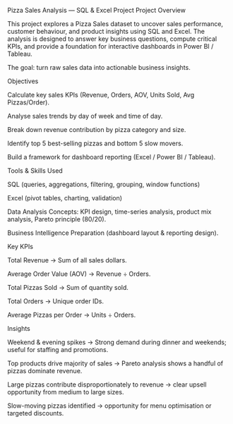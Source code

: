Pizza Sales Analysis — SQL & Excel Project
Project Overview

This project explores a Pizza Sales dataset to uncover sales performance, customer behaviour, and product insights using SQL and Excel. The analysis is designed to answer key business questions, compute critical KPIs, and provide a foundation for interactive dashboards in Power BI / Tableau.

The goal: turn raw sales data into actionable business insights.

Objectives

Calculate key sales KPIs (Revenue, Orders, AOV, Units Sold, Avg Pizzas/Order).

Analyse sales trends by day of week and time of day.

Break down revenue contribution by pizza category and size.

Identify top 5 best-selling pizzas and bottom 5 slow movers.

Build a framework for dashboard reporting (Excel / Power BI / Tableau).

Tools & Skills Used

SQL (queries, aggregations, filtering, grouping, window functions)

Excel (pivot tables, charting, validation)

Data Analysis Concepts: KPI design, time-series analysis, product mix analysis, Pareto principle (80/20).

Business Intelligence Preparation (dashboard layout & reporting design).

Key KPIs

Total Revenue → Sum of all sales dollars.

Average Order Value (AOV) → Revenue ÷ Orders.

Total Pizzas Sold → Sum of quantity sold.

Total Orders → Unique order IDs.

Average Pizzas per Order → Units ÷ Orders.

Insights

Weekend & evening spikes → Strong demand during dinner and weekends; useful for staffing and promotions.

Top products drive majority of sales → Pareto analysis shows a handful of pizzas dominate revenue.

Large pizzas contribute disproportionately to revenue → clear upsell opportunity from medium to large sizes.

Slow-moving pizzas identified → opportunity for menu optimisation or targeted discounts.

